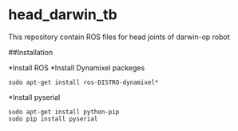 # head_darwin_tb
This repository contain ROS files for head joints of darwin-op robot

##Installation

*Install ROS
*Install Dynamixel packeges
```
sudo apt-get install ros-DISTRO-dynamixel*
```
*Install pyserial
```
sudo apt-get install python-pip
sudo pip install pyserial 
```
